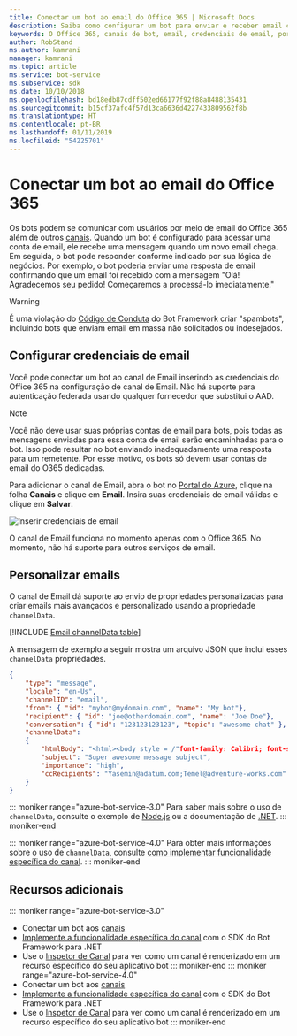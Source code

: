 ```yaml
---
title: Conectar um bot ao email do Office 365 | Microsoft Docs
description: Saiba como configurar um bot para enviar e receber email com o Office 365.
keywords: O Office 365, canais de bot, email, credenciais de email, portal do azure, email personalizado
author: RobStand
ms.author: kamrani
manager: kamrani
ms.topic: article
ms.service: bot-service
ms.subservice: sdk
ms.date: 10/10/2018
ms.openlocfilehash: bd18edb87cdff502ed66177f92f88a8488135431
ms.sourcegitcommit: b15cf37afc4f57d13ca6636d4227433809562f8b
ms.translationtype: HT
ms.contentlocale: pt-BR
ms.lasthandoff: 01/11/2019
ms.locfileid: "54225701"
---
```

# <a name="connect-a-bot-to-office-365-email"></a>Conectar um bot ao email do Office 365

Os bots podem se comunicar com usuários por meio de email do Office 365 além de outros [canais](~/bot-service-manage-channels.md). Quando um bot é configurado para acessar uma conta de email, ele recebe uma mensagem quando um novo email chega. Em seguida, o bot pode responder conforme indicado por sua lógica de negócios. Por exemplo, o bot poderia enviar uma resposta de email confirmando que um email foi recebido com a mensagem "Olá! Agradecemos seu pedido! Começaremos a processá-lo imediatamente."

> [!WARNING]
> É uma violação do [Código de Conduta](https://www.botframework.com/Content/Microsoft-Bot-Framework-Preview-Online-Services-Agreement.htm) do Bot Framework criar "spambots", incluindo bots que enviam email em massa não solicitados ou indesejados.

## <a name="configure-email-credentials"></a>Configurar credenciais de email

Você pode conectar um bot ao canal de Email inserindo as credenciais do Office 365 na configuração de canal de Email.
Não há suporte para autenticação federada usando qualquer fornecedor que substitui o AAD.

> [!NOTE]
> Você não deve usar suas próprias contas de email para bots, pois todas as mensagens enviadas para essa conta de email serão encaminhadas para o bot. Isso pode resultar no bot enviando inadequadamente uma resposta para um remetente. Por esse motivo, os bots só devem usar contas de email do O365 dedicadas.

Para adicionar o canal de Email, abra o bot no [Portal do Azure](https://portal.azure.com/), clique na folha **Canais** e clique em **Email**. Insira suas credenciais de email válidas e clique em **Salvar**.

![Inserir credenciais de email](~/media/bot-service-channel-connect-email/bot-service-channel-connect-email-credentials.png)

O canal de Email funciona no momento apenas com o Office 365. No momento, não há suporte para outros serviços de email.

## <a name="customize-emails"></a>Personalizar emails

O canal de Email dá suporte ao envio de propriedades personalizadas para criar emails mais avançados e personalizado usando a propriedade `channelData`.

[!INCLUDE [Email channelData table](~/includes/snippet-channelData-email.md)]

A mensagem de exemplo a seguir mostra um arquivo JSON que inclui esses `channelData` propriedades.

```json
{
    "type": "message",
    "locale": "en-Us",
    "channelID": "email",
    "from": { "id": "mybot@mydomain.com", "name": "My bot"},
    "recipient": { "id": "joe@otherdomain.com", "name": "Joe Doe"},
    "conversation": { "id": "123123123123", "topic": "awesome chat" },
    "channelData":
    {
        "htmlBody": "<html><body style = /"font-family: Calibri; font-size: 11pt;/" >This is more than awesome.</body></html>",
        "subject": "Super awesome message subject",
        "importance": "high",
        "ccRecipients": "Yasemin@adatum.com;Temel@adventure-works.com"
    }
}
```

::: moniker range="azure-bot-service-3.0"
Para saber mais sobre o uso de `channelData`, consulte o exemplo de [Node.js](https://github.com/Microsoft/BotBuilder-Samples/tree/master/Node/core-ChannelData) ou a documentação de [.NET](~/dotnet/bot-builder-dotnet-channeldata.md).
::: moniker-end

::: moniker range="azure-bot-service-4.0"
Para obter mais informações sobre o uso de `channelData`, consulte [como implementar funcionalidade específica do canal](~/v4sdk/bot-builder-channeldata.md).
::: moniker-end

## <a name="additional-resources"></a>Recursos adicionais

<!-- Put whole list in monikers, even though it's just the second item that needs to be different. -->
::: moniker range="azure-bot-service-3.0"
* Conectar um bot aos [canais](~/bot-service-manage-channels.md)
* [Implemente a funcionalidade específica do canal](dotnet/bot-builder-dotnet-channeldata.md) com o SDK do Bot Framework para .NET
* Use o [Inspetor de Canal](bot-service-channel-inspector.md) para ver como um canal é renderizado em um recurso específico do seu aplicativo bot
::: moniker-end
::: moniker range="azure-bot-service-4.0"
* Conectar um bot aos [canais](~/bot-service-manage-channels.md)
* [Implemente a funcionalidade específica do canal](~/v4sdk/bot-builder-channeldata.md) com o SDK do Bot Framework para .NET
* Use o [Inspetor de Canal](bot-service-channel-inspector.md) para ver como um canal é renderizado em um recurso específico do seu aplicativo bot
::: moniker-end
